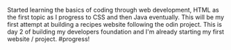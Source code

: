 Started learning the basics of coding through web development, HTML as the first topic as I progress to CSS and then Java eventually. This will be my first attempt at building a recipes website following the odin project. This is day 2 of building my developers foundation and I'm already starting my first website / project. #progress!
